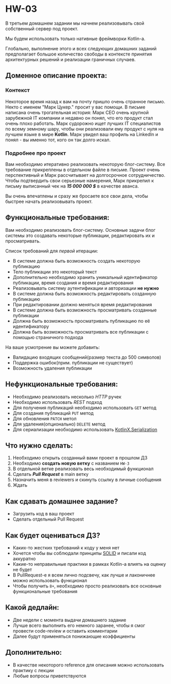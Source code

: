 # HW-03

В третьем домашнем задании мы начнем реализовывать свой собственный сервер под проект.

Мы будем использовать только нативные фреймворки Kotlin-а.

Глобально, выполнение этого и всех следующих домашних заданий предполагает большое количество свободы
в контексте принятия архитектурных решений и реализации граничных случаев.

## Доменное описание проекта:

### Контекст

Некоторое время назад к вам на почту пришло очень странное письмо. Некто с именем "Марк Цукер." просит у вас помощи.
В письме написана очень трогательная история: Марк CEO очень крупной зарубежной IT компании и недавно он понял, что его продукт стал очень плохо работать.
Марк судорожно ищет лучших IT специалистов по всему земному шару, чтобы они реализовали ему продукт с нуля на лучшем языке в мире **Kotlin**.
Марк увидел ваш профиль на LinkedIn и понял - вы именно тот, кого он так долго искал.

### Подробнее про проект

Вам необходимо итеративно реализовать некоторую блог-систему. Все требование прикреплены в отдельном файле в письме. 
Проект очень перспективный и Марк рассчитывает на долгосрочное сотрудничество. 
Чтобы подтвердить свои серьезные намерения, Марк прикрепил к письму выписанный чек на **_15 000 000 $_** в качестве аванса.

Вы очень впечатлены и сразу же бросаете все свои дела, чтобы быстрее начать реализовывать проект.

## Функциональные требования:

Вам необходимо реализовать блог-систему. Основные задачи блог системы это создавать некоторые публикации, редактировать их и просматривать.

Список требований для _первой_ итерации:

* В системе должна быть возможность создать некоторую публикацию
* Тело публикации это некоторый текст
* Дополнительно необходимо хранить уникальный идентификатор публикации, время создания и время редактирования
* Реализовывать систему аутентификации и авторизации **не нужно**
* В системе должна быть возможность редактировать созданную публикацию
* При редактировании должно меняться время редактирования
* В системе должна быть возможность просматривать созданные публикации
* Должна быть возможность просматривать публикацию по её идентификатору
* Должна быть возможность просматривать все публикации с помощью страничного подхода

На ваше усмотрение вы можете добавить:

* Валидацию входящих сообщений(размер текста до 500 символов)
* Поддержка ошибок(прим. публикации не существует)
* Возможность удаления публикации

## Нефункциональные требования:

* Необходимо реализовать несколько _HTTP_ ручек
* Необходимо использовать _REST_ подход
* Для получения публикаций необходимо использовать `GET` метод
* Для создания публикаций `PUT` метод
* Для обновления `PATCH` метол
* Для удаления(опционально) `DELETE` метод
* Для сериализации необходимо использовать [KotlinX.Serialization](https://ktor.io/docs/serialization.html) 

## Что нужно сделать:

1. Необходимо открыть созданный вами проект в прошлом ДЗ
2. Необходимо **создать новую ветку** с названием `HW-3`
3. В отдельной ветке реализовать весь необходимый функционал
4. Сделать **_Pull Request_** в main ветку
5. Назначить меня в reviewers и скинуть ссылку в личные сообщения
6. Ждать

## Как сдавать домашнее задание?

* Загрузить код в ваш проект
* Сделать отдельный Pull Request

## Как будет оцениваться ДЗ?

* Каких-то жестких требований к коду у меня нет
* Хочется чтобы вы соблюдали принципы [SOLID](https://habr.com/ru/companies/ruvds/articles/426413/) и писали код аккуратно
* Какие-то неправильные практики в рамках Kotlin-а влиять на оценку не будет
* В PullRequest-е я всем лично подсвечу, как лучше и лаконичнее можно использовать функционал
* Чтобы получить `8+`, необходимо просто реализовать все основные функциональные требования

## Какой дедлайн:

* Две недели с момента выдачи домашнего задание
* Лучше всего выполнить его немного заранее, чтобы я смог провести code-review и оставить комментарии
* Далее будут применяться понижающие коэффициенты

## Дополнительно:

* В качестве некоторого reference для описания можно использовать практику с лекции
* Любые вопросы приветствуются